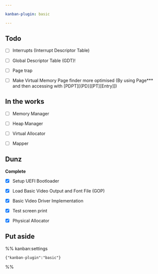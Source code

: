 ```yaml
---

kanban-plugin: basic

---
```


## Todo

- [ ] Interrupts (Interrupt Descriptor Table)
- [ ] Global Descriptor Table (GDT)!
- [ ] Page trap
- [ ] Make Virtual Memory Page finder more optimised (By using Page*** and then accessing with [PDPT][{PD}][PT][Entry]])


## In the works

- [ ] Memory Manager
- [ ] Heap Manager
- [ ] Virtual Allocator
- [ ] Mapper


## Dunz

**Complete**
- [x] Setup UEFI Bootloader
- [x] Load Basic Video Output and Font File (GOP)
- [x] Basic Video Driver Implementation
- [x] Test screen print
- [x] Physical Allocator


## Put aside





%% kanban:settings
```
{"kanban-plugin":"basic"}
```
%%